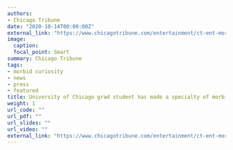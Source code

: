 ```yaml
---
authors:
- Chicago Tribune
date: "2020-10-14T00:00:00Z"
external_link: "https://www.chicagotribune.com/entertainment/ct-ent-morbid-curiosity-research-uchicago-20201014-l6br33nmrvffzmcpyndqbjfhqu-story.html"
image:
  caption:
  focal_point: Smart
summary: Chicago Tribune
tags:
- morbid curiosity
- news
- press
- featured
title: University of Chicago grad student has made a specialty of morbid curiosity
weight: 1
url_code: ""
url_pdf: ""
url_slides: ""
url_video: ""
external_link: "https://www.chicagotribune.com/entertainment/ct-ent-morbid-curiosity-research-uchicago-20201014-l6br33nmrvffzmcpyndqbjfhqu-story.html"
---
```

